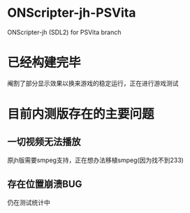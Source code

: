 # ONScripter-jh-PSVita
ONScripter-jh (SDL2) for PSVita branch
# 已经构建完毕
阉割了部分显示效果以换来游戏的稳定运行，正在进行游戏测试
# 目前内测版存在的主要问题
## 一切视频无法播放
原jh版需要smpeg支持，正在想办法移植smpeg(因为找不到233)
## 存在位置崩溃BUG
仍在测试统计中
